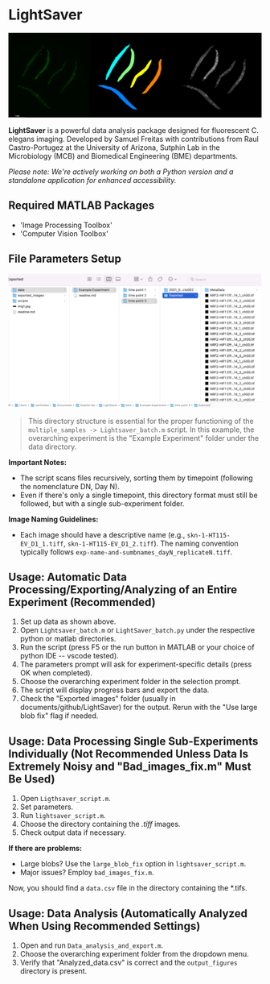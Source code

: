 # LightSaver

![LightSaver](img1.jpg)

**LightSaver** is a powerful data analysis package designed for fluorescent C. elegans imaging. Developed by Samuel Freitas with contributions from Raul Castro-Portugez at the University of Arizona, Sutphin Lab in the Microbiology (MCB) and Biomedical Engineering (BME) departments.

*Please note: We're actively working on both a Python version and a standalone application for enhanced accessibility.*

## Required MATLAB Packages
- 'Image Processing Toolbox'
- 'Computer Vision Toolbox'

## File Parameters Setup

![File Setup](img2.jpg)

> This directory structure is essential for the proper functioning of the `multiple_samples -> Lightsaver_batch.m` script. In this example, the overarching experiment is the "Example Experiment" folder under the data directory.

**Important Notes:**
- The script scans files recursively, sorting them by timepoint (following the nomenclature DN, Day N).
- Even if there's only a single timepoint, this directory format must still be followed, but with a single sub-experiment folder.

**Image Naming Guidelines:**
- Each image should have a descriptive name (e.g., `skn-1-HT115-EV_D1_1.tiff`, `skn-1-HT115-EV_D1_2.tiff`). The naming convention typically follows `exp-name-and-sumbnames_dayN_replicateN.tiff`.

## Usage: Automatic Data Processing/Exporting/Analyzing of an Entire Experiment (Recommended)

1. Set up data as shown above.
2. Open `Lightsaver_batch.m` or `LightSaver_batch.py` under the respective python or matlab directories.
3. Run the script (press F5 or the run button in MATLAB or your choice of python IDE -- vscode tested).
4. The parameters prompt will ask for experiment-specific details (press OK when completed).
5. Choose the overarching experiment folder in the selection prompt.
6. The script will display progress bars and export the data.
7. Check the "Exported images" folder (usually in documents/github/LightSaver) for the output. Rerun with the "Use large blob fix" flag if needed.

## Usage: Data Processing Single Sub-Experiments Individually (Not Recommended Unless Data Is Extremely Noisy and "Bad_images_fix.m" Must Be Used)

1. Open `Ligthsaver_script.m`.
2. Set parameters.
3. Run `lightsaver_script.m`.
4. Choose the directory containing the *.tiff* images.
5. Check output data if necessary.

**If there are problems:**
- Large blobs? Use the `large_blob_fix` option in `lightsaver_script.m`.
- Major issues? Employ `bad_images_fix.m`.

Now, you should find a `data.csv` file in the directory containing the *.tifs.

## Usage: Data Analysis (Automatically Analyzed When Using Recommended Settings)

1. Open and run `Data_analysis_and_export.m`.
2. Choose the overarching experiment folder from the dropdown menu.
3. Verify that "Analyzed_data.csv" is correct and the `output_figures` directory is present.
